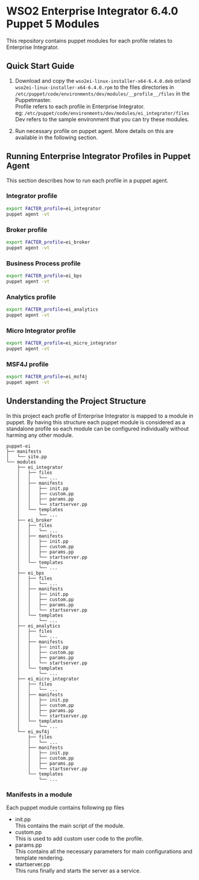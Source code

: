 # WSO2 Enterprise Integrator 6.4.0 Puppet 5 Modules

This repository contains puppet modules for each profile relates to Enterprise Integrator.

## Quick Start Guide
1. Download and copy the `wso2ei-linux-installer-x64-6.4.0.deb` or/and `wso2ei-linux-installer-x64-6.4.0.rpm` to the files directories in `/etc/puppet/code/environments/dev/modules/__profile__/files` in the Puppetmaster. <br>
Profile refers to each profile in Enterprise Integrator. <br>
eg: `/etc/puppet/code/environments/dev/modules/ei_integrator/files` <br>
Dev refers to the sample environment that you can try these modules.

2. Run necessary profile on puppet agent. More details on this are available in the following section.

## Running Enterprise Integrator Profiles in Puppet Agent
This section describes how to run each profile in a puppet agent.

### Integrator profile
```bash
export FACTER_profile=ei_integrator
puppet agent -vt
```

### Broker profile
```bash
export FACTER_profile=ei_broker
puppet agent -vt
```

### Business Process profile
```bash
export FACTER_profile=ei_bps
puppet agent -vt
```

### Analytics profile
```bash
export FACTER_profile=ei_analytics
puppet agent -vt
```

### Micro Integrator profile
```bash
export FACTER_profile=ei_micro_integrator
puppet agent -vt
```

### MSF4J profile
```bash
export FACTER_profile=ei_msf4j
puppet agent -vt
```

## Understanding the Project Structure
In this project each profle of Enterprise Integrator is mapped to a module in puppet. By having this structure each puppet module is considered as a standalone profile so each module can be configured individually without harming any other module.

```
puppet-ei
├── manifests
│   └── site.pp
└── modules
    ├── ei_integrator
    │   ├── files
    │   │   └── ...
    │   ├── manifests
    │   │   ├── init.pp
    │   │   ├── custom.pp
    │   │   ├── params.pp
    │   │   └── startserver.pp
    │   └── templates
    │       └── ...
    ├── ei_broker
    │   ├── files
    │   │   └── ...
    │   ├── manifests
    │   │   ├── init.pp
    │   │   ├── custom.pp
    │   │   ├── params.pp
    │   │   └── startserver.pp
    │   └── templates
    │       └── ...
    ├── ei_bps
    │   ├── files
    │   │   └── ...
    │   ├── manifests
    │   │   ├── init.pp
    │   │   ├── custom.pp
    │   │   ├── params.pp
    │   │   └── startserver.pp
    │   └── templates
    │       └── ...
    ├── ei_analytics
    │   ├── files
    │   │   └── ...
    │   ├── manifests
    │   │   ├── init.pp
    │   │   ├── custom.pp
    │   │   ├── params.pp
    │   │   └── startserver.pp
    │   └── templates
    │       └── ...
    ├── ei_micro_integrator
    │   ├── files
    │   │   └── ...
    │   ├── manifests
    │   │   ├── init.pp
    │   │   ├── custom.pp
    │   │   ├── params.pp
    │   │   └── startserver.pp
    │   └── templates
    │       └── ...
    └── ei_msf4j
        ├── files
        │   └── ...
        ├── manifests
        │   ├── init.pp
        │   ├── custom.pp
        │   ├── params.pp
        │   └── startserver.pp
        └── templates
            └── ...

```

### Manifests in a module
Each puppet module contains following pp files
- init.pp <br>
This contains the main script of the module.
- custom.pp <br>
This is used to add custom user code to the profile.
- params.pp <br>
This contains all the necessary parameters for main configurations and template rendering.
- startserver.pp <br>
This runs finally and starts the server as a service.
